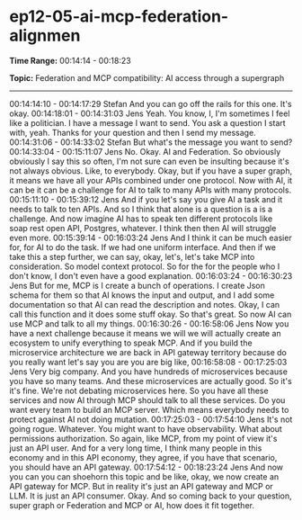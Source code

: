 # ep12-05-ai-mcp-federation-alignmen

**Time Range:** 00:14:14 - 00:18:23

**Topic:** Federation and MCP compatibility: AI access through a supergraph

---

00:14:14:10 - 00:14:17:29
Stefan
And you can go off the rails for this one. It's okay.
00:14:18:01 - 00:14:31:03
Jens
Yeah. You know, I, I'm sometimes I feel like a politician. I have a message I want to send. You
ask a question I start with, yeah. Thanks for your question and then I send my message.
00:14:31:06 - 00:14:33:02
Stefan
But what's the message you want to send?
00:14:33:04 - 00:15:11:07
Jens
No. Okay. AI and Federation. So obviously obviously I say this so often, I'm not sure can even
be insulting because it's not always obvious. Like, to everybody. Okay, but if you have a super
graph, it means we have all your APIs combined under one protocol. Now with AI, it can be it
can be a challenge for AI to talk to many APIs with many protocols.
00:15:11:10 - 00:15:39:12
Jens
And if you let's say you give AI a task and it needs to talk to ten APIs. And so I think that alone is
a question is a is a challenge. And now imagine AI has to speak ten different protocols like soap
rest open API, Postgres, whatever. I think then then AI will struggle even more.
00:15:39:14 - 00:16:03:24
Jens
And I think it can be much easier for, for AI to do the task. If we had one uniform interface. And
then if we take this a step further, we can say, okay, let's, let's take MCP into consideration. So
model context protocol. So for the for the people who I don't know, I don't even have a good
explanation.
00:16:03:24 - 00:16:30:23
Jens
But for me, MCP is I create a bunch of operations. I create Json schema for them so that AI
knows the input and output, and I add some documentation so that AI can read the description
and notes. Okay, I can call this function and it does some stuff okay. So that's great. So now AI
can use MCP and talk to all my things.
00:16:30:26 - 00:16:58:06
Jens
Now you have a next challenge because it means we will we will actually create an ecosystem
to unify everything to speak MCP. And if you build the microservice architecture we are back in
API gateway territory because do you really want let's say you are you are big like,
00:16:58:08 - 00:17:25:03
Jens
Very big company. And you have hundreds of microservices because you have so many teams.
And these microservices are actually good. So it's it's fine. We're not debating microservices
here. So you have all these services and now AI through MCP should talk to all these services.
Do you want every team to build an MCP server. Which means everybody needs to protect
against AI not doing mutation.
00:17:25:03 - 00:17:54:10
Jens
It's not going rogue. Whatever. You might want to have observability. What about permissions
authorization. So again, like MCP, from my point of view it's just an API user. And for a very long
time, I think many people in this economy and in this API economy, they agree, if you have that
scenario, you should have an API gateway.
00:17:54:12 - 00:18:23:24
Jens
And now you can you can shoehorn this topic and be like, okay, we now create an API gateway
for MCP. But in reality it's just an API gateway and MCP or LLM. It is just an API consumer.
Okay. And so coming back to your question, super graph or Federation and MCP or AI, how
does it fit together.